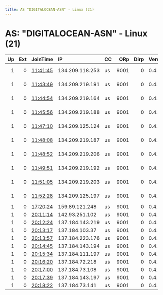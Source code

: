 ```yaml
---
title: AS "DIGITALOCEAN-ASN" - Linux (21)
---
```


# AS: "DIGITALOCEAN-ASN" - Linux (21)

|   Up |   Ext | JoinTime                                                                                              | IP              | CC   |   ORp |   Dirp | Version   | Contact                         | Nickname     |   eFamMembers |
|-----:|------:|:------------------------------------------------------------------------------------------------------|:----------------|:-----|------:|-------:|:----------|:--------------------------------|:-------------|--------------:|
|    1 |     0 | [11:41:45](https://nusenu.github.io/OrNetStats/w/relay/41A07781E553736014FE6593715A99AAA023A37D.html) | 134.209.118.253 | us   |  9001 |      0 | 0.4.7.13  | &lt;leo.fitz231@gmail.com&gt; @ | leoFitz      |            10 |
|    1 |     0 | [11:43:49](https://nusenu.github.io/OrNetStats/w/relay/B7C8CDA59B6C057942993D5092BFBBC18DB7906F.html) | 134.209.219.191 | us   |  9001 |      0 | 0.4.7.13  | &lt;leo.fitz231@gmail.com&gt; @ | leoFitz      |            10 |
|    1 |     0 | [11:44:54](https://nusenu.github.io/OrNetStats/w/relay/EEC1D873B5640D8239D773BF633A2F45E98EEA5B.html) | 134.209.219.164 | us   |  9001 |      0 | 0.4.7.13  | &lt;leo.fitz231@gmail.com&gt; @ | leoFitz      |            10 |
|    1 |     0 | [11:45:56](https://nusenu.github.io/OrNetStats/w/relay/1BFDD5ECAF80293A69F4BE3126EA456FD6D9BE6C.html) | 134.209.219.188 | us   |  9001 |      0 | 0.4.7.13  | &lt;leo.fitz231@gmail.com&gt; @ | leoFitz      |            10 |
|    1 |     0 | [11:47:10](https://nusenu.github.io/OrNetStats/w/relay/EC3C600752BB80C7852EC6FE9163AD10B95BC2B3.html) | 134.209.125.124 | us   |  9001 |      0 | 0.4.7.13  | &lt;leo.fitz231@gmail.com&gt; @ | leoFitz      |            10 |
|    1 |     0 | [11:48:08](https://nusenu.github.io/OrNetStats/w/relay/CB779488326D770E97A5A1FE7C848D47F5B7E5C5.html) | 134.209.219.187 | us   |  9001 |      0 | 0.4.7.13  | &lt;leo.fitz231@gmail.com&gt; @ | leoFitz      |            10 |
|    1 |     0 | [11:48:52](https://nusenu.github.io/OrNetStats/w/relay/1770C782E5B015AAE5407576C0201CC3BD8C093C.html) | 134.209.219.206 | us   |  9001 |      0 | 0.4.7.13  | &lt;leo.fitz231@gmail.com&gt; @ | leoFitz      |            10 |
|    1 |     0 | [11:49:51](https://nusenu.github.io/OrNetStats/w/relay/D1B7EEA8D91272C950892C760CB986F29C9FDE0D.html) | 134.209.219.192 | us   |  9001 |      0 | 0.4.7.13  | &lt;leo.fitz231@gmail.com&gt; @ | leoFitz      |            10 |
|    1 |     0 | [11:51:05](https://nusenu.github.io/OrNetStats/w/relay/584E790514F49C9035E7AF6189DDA7FC6250EA40.html) | 134.209.219.203 | us   |  9001 |      0 | 0.4.7.13  | &lt;leo.fitz231@gmail.com&gt; @ | leoFitz      |            10 |
|    1 |     0 | [11:52:28](https://nusenu.github.io/OrNetStats/w/relay/36BA097E918EAF0EA8569B0E5AC515840D53540B.html) | 134.209.125.197 | us   |  9001 |      0 | 0.4.7.13  | &lt;leo.fitz231@gmail.com&gt; @ | leoFitz      |            10 |
|    1 |     0 | [17:20:24](https://nusenu.github.io/OrNetStats/w/relay/93EA1B0D9E6AB0ECA950DAADF9AB7B90BE704609.html) | 159.89.121.248  | us   |  9001 |      0 | 0.4.7.13  | Relyt Duck &lt;relyt@duck.co    | tylrooo      |             1 |
|    1 |     0 | [20:11:14](https://nusenu.github.io/OrNetStats/w/relay/4AD5CACD600129B5CEEC5BA945FC691BCF851EFB.html) | 142.93.251.102  | us   |  9001 |      0 | 0.4.7.13  | &lt;info.dentlabdeutz1@gmail    | dentlabDeutz |            10 |
|    1 |     0 | [20:12:24](https://nusenu.github.io/OrNetStats/w/relay/D149AC85F1B84A0DFBB2CB6DB04A2AD0B57896F1.html) | 137.184.143.219 | us   |  9001 |      0 | 0.4.7.13  | &lt;info.dentlabdeutz1@gmail    | dentlabDeutz |            10 |
|    1 |     0 | [20:13:17](https://nusenu.github.io/OrNetStats/w/relay/22094E1E71A7EC59934E6B9569533217A6E30AE4.html) | 137.184.103.37  | us   |  9001 |      0 | 0.4.7.13  | &lt;info.dentlabdeutz1@gmail    | dentlabDeutz |            10 |
|    1 |     0 | [20:13:57](https://nusenu.github.io/OrNetStats/w/relay/6E263F821F2B267C489D8543B81A5EEAFFAA196A.html) | 137.184.223.176 | us   |  9001 |      0 | 0.4.7.13  | &lt;info.dentlabdeutz1@gmail    | dentlabDeutz |            10 |
|    1 |     0 | [20:14:45](https://nusenu.github.io/OrNetStats/w/relay/3F1E9E4E533559D1D252CFBA7FC0DECA61A8869B.html) | 137.184.143.194 | us   |  9001 |      0 | 0.4.7.13  | &lt;info.dentlabdeutz1@gmail    | dentlabDeutz |            10 |
|    1 |     0 | [20:15:34](https://nusenu.github.io/OrNetStats/w/relay/56A4643CF471F59D63568563D66A21229898537C.html) | 137.184.111.197 | us   |  9001 |      0 | 0.4.7.13  | &lt;info.dentlabdeutz1@gmail    | dentlabDeutz |            10 |
|    1 |     0 | [20:16:20](https://nusenu.github.io/OrNetStats/w/relay/BD0F1E58A4B9A998385CCB7F864FDAE92812D073.html) | 137.184.72.218  | us   |  9001 |      0 | 0.4.7.13  | &lt;info.dentlabdeutz1@gmail    | dentlabDeutz |            10 |
|    1 |     0 | [20:17:00](https://nusenu.github.io/OrNetStats/w/relay/1E696FCFA4B09F0784339A2659927A73DDA421D0.html) | 137.184.73.108  | us   |  9001 |      0 | 0.4.7.13  | &lt;info.dentlabdeutz1@gmail    | dentlabDeutz |            10 |
|    1 |     0 | [20:17:39](https://nusenu.github.io/OrNetStats/w/relay/0C4F7577F9E45148652C251188A55D5522955B3C.html) | 137.184.143.197 | us   |  9001 |      0 | 0.4.7.13  | &lt;info.dentlabdeutz1@gmail    | dentlabDeutz |            10 |
|    1 |     0 | [20:18:22](https://nusenu.github.io/OrNetStats/w/relay/AE5B1B1353F9D8057119615D831D21E3BD9BBE44.html) | 137.184.73.141  | us   |  9001 |      0 | 0.4.7.13  | &lt;info.dentlabdeutz1@gmail    | dentlabDeutz |            10 |
